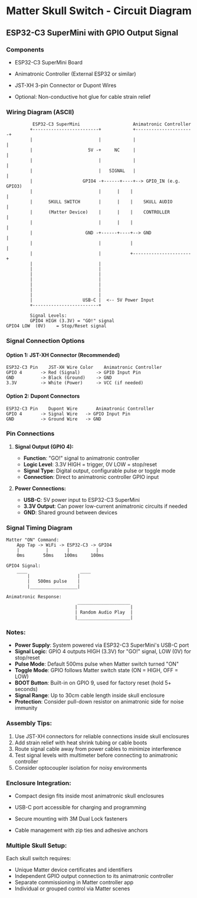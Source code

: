 # Matter Skull Switch - Circuit Diagram

## ESP32-C3 SuperMini with GPIO Output Signal

### Components
- ESP32-C3 SuperMini Board
- Animatronic Controller (External ESP32 or similar)

- JST-XH 3-pin Connector or Dupont Wires
- Optional: Non-conductive hot glue for cable strain relief

### Wiring Diagram (ASCII)

```
          ESP32-C3 SuperMini                    Animatronic Controller
         +-------------------------+            +----------------------+
         |                         |            |                      |
         |                     5V -+     NC     |                      |
         |                         |            |                      |
         |                         |   SIGNAL   |                      |
         |                   GPIO4 -+------+----+--> GPIO_IN (e.g. GPIO3)
         |                         |      |    |                      |
         |      SKULL SWITCH       |      |    |    SKULL AUDIO       |
         |      (Matter Device)    |      |    |    CONTROLLER        |
         |                         |      |    |                      |
         |                    GND -+------+----+--> GND               |
         |                         |           |                      |
         |                         |           +----------------------+
         |                         |                        
         |                         |                        
         |                         |                        
         |                         |                        
         |                         |                        
         |                         |                        
         |                         |                                   
         |                   USB-C |  <-- 5V Power Input              
         +-------------------------+                                   

         Signal Levels:
         GPIO4 HIGH (3.3V) = "GO!" signal
GPIO4 LOW  (0V)    = Stop/Reset signal
```

### Signal Connection Options

#### Option 1: JST-XH Connector (Recommended)
```
ESP32-C3 Pin    JST-XH Wire Color    Animatronic Controller
GPIO 4       -> Red (Signal)      -> GPIO Input Pin
GND          -> Black (Ground)    -> GND
3.3V         -> White (Power)     -> VCC (if needed)
```

#### Option 2: Dupont Connectors
```
ESP32-C3 Pin    Dupont Wire       Animatronic Controller
GPIO 4       -> Signal Wire   -> GPIO Input Pin
GND          -> Ground Wire   -> GND
```

### Pin Connections

1. **Signal Output (GPIO 4):**
   - **Function**: "GO!" signal to animatronic controller
   - **Logic Level**: 3.3V HIGH = trigger, 0V LOW = stop/reset
   - **Signal Type**: Digital output, configurable pulse or toggle mode
   - **Connection**: Direct to animatronic controller GPIO input



3. **Power Connections:**
   - **USB-C**: 5V power input to ESP32-C3 SuperMini
   - **3.3V Output**: Can power low-current animatronic circuits if needed
   - **GND**: Shared ground between devices

### Signal Timing Diagram

```
Matter "ON" Command:
    App Tap -> WiFi -> ESP32-C3 -> GPIO4
    |          |       |          |
    0ms       50ms    100ms     100ms
                               
GPIO4 Signal:
    ____                    ____
        |                  |
        |   500ms pulse    |
        |__________________|
        
Animatronic Response:
                           ____________________
                          |                    |
                          | Random Audio Play  |
                          |____________________|
```

### Notes:
- **Power Supply**: System powered via ESP32-C3 SuperMini's USB-C port
- **Signal Logic**: GPIO 4 outputs HIGH (3.3V) for "GO!" signal, LOW (0V) for stop/reset
- **Pulse Mode**: Default 500ms pulse when Matter switch turned "ON"
- **Toggle Mode**: GPIO follows Matter switch state (ON = HIGH, OFF = LOW)
- **BOOT Button**: Built-in on GPIO 9, used for factory reset (hold 5+ seconds)
- **Signal Range**: Up to 30cm cable length inside skull enclosure
- **Protection**: Consider pull-down resistor on animatronic side for noise immunity

### Assembly Tips:
1. Use JST-XH connectors for reliable connections inside skull enclosures
2. Add strain relief with heat shrink tubing or cable boots
3. Route signal cable away from power cables to minimize interference
4. Test signal levels with multimeter before connecting to animatronic controller
5. Consider optocoupler isolation for noisy environments

### Enclosure Integration:
- Compact design fits inside most animatronic skull enclosures
- USB-C port accessible for charging and programming

- Secure mounting with 3M Dual Lock fasteners
- Cable management with zip ties and adhesive anchors

### Multiple Skull Setup:
Each skull switch requires:
- Unique Matter device certificates and identifiers
- Independent GPIO output connection to its animatronic controller
- Separate commissioning in Matter controller app
- Individual or grouped control via Matter scenes 